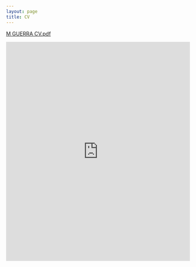 ```yaml
---
layout: page
title: CV
---
```

[M GUERRA CV.pdf](https://github.com/user-attachments/files/21213719/M.GUERRA.CV.pdf)
<iframe src="https://github.com/user-attachments/files/21213719/M.GUERRA.CV.pdf" width="100%" height="600px" style="border: none;"> </iframe>
